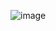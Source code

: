 ![image](https://github.com/ShynuSj/Movie-Diary/assets/100471775/36645371-95f7-473b-96fe-82b0611aff3d)

